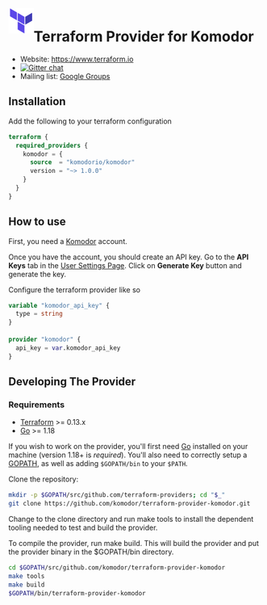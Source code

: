 <a href="https://terraform.io">
    <img src="tf.png" alt="Terraform logo" title="Terraform" align="left" height="50" />
</a>

# Terraform Provider for Komodor

- Website: https://www.terraform.io
- [![Gitter chat](https://badges.gitter.im/hashicorp-terraform/Lobby.png)](https://gitter.im/hashicorp-terraform/Lobby)
- Mailing list: [Google Groups](http://groups.google.com/group/terraform-tool)

## Installation

Add the following to your terraform configuration

```tf
terraform {
  required_providers {
    komodor = {
      source  = "komodorio/komodor"
      version = "~> 1.0.0"
    }
  }
}
```

## How to use

First, you need a [Komodor](https://komodor.com/) account.

Once you have the account, you should create an API key. Go to the **API Keys** tab in the [User Settings Page](https://app.komodor.com/settings/api-keys). Click on **Generate Key** button and generate the key.

Configure the terraform provider like so

```tf
variable "komodor_api_key" {
  type = string
}

provider "komodor" {
  api_key = var.komodor_api_key
}
```

## Developing The Provider

### Requirements

- [Terraform](https://www.terraform.io/downloads.html) >= 0.13.x
- [Go](https://golang.org/doc/install) >= 1.18

If you wish to work on the provider, you'll first need [Go](http://www.golang.org) installed on your machine (version 1.18+ is _required_). You'll also need to correctly setup a [GOPATH](http://golang.org/doc/code.html#GOPATH), as well as adding `$GOPATH/bin` to your `$PATH`.

Clone the repository:

```sh
mkdir -p $GOPATH/src/github.com/terraform-providers; cd "$_"
git clone https://github.com/komodor/terraform-provider-komodor.git
```

Change to the clone directory and run make tools to install the dependent tooling needed to test and build the provider.

To compile the provider, run make build. This will build the provider and put the provider binary in the $GOPATH/bin directory.

```sh
cd $GOPATH/src/github.com/komodor/terraform-provider-komodor
make tools
make build
$GOPATH/bin/terraform-provider-komodor
```
